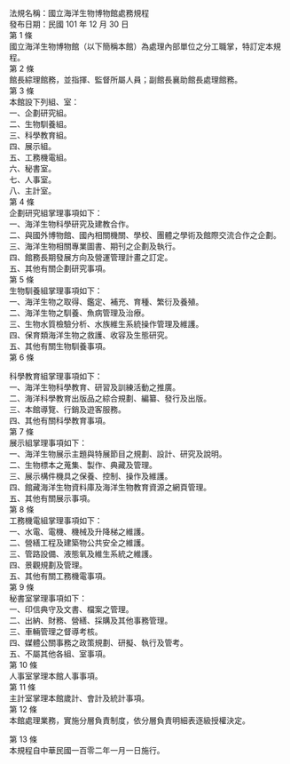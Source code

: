 法規名稱：國立海洋生物博物館處務規程  
發布日期：民國 101 年 12 月 30 日  
第 1 條  
國立海洋生物博物館（以下簡稱本館）為處理內部單位之分工職掌，特訂定本規程。  
第 2 條  
館長綜理館務，並指揮、監督所屬人員；副館長襄助館長處理館務。  
第 3 條  
本館設下列組、室：  
一、企劃研究組。  
二、生物馴養組。  
三、科學教育組。  
四、展示組。  
五、工務機電組。  
六、秘書室。  
七、人事室。  
八、主計室。  
第 4 條  
企劃研究組掌理事項如下：  
一、海洋生物科學研究及建教合作。  
二、與國外博物館、國內相關機關、學校、團體之學術及館際交流合作之企劃。  
三、海洋生物相關專業圖書、期刊之企劃及執行。  
四、館務長期發展方向及營運管理計畫之訂定。  
五、其他有關企劃研究事項。  
第 5 條  
生物馴養組掌理事項如下：  
一、海洋生物之取得、鑑定、補充、育種、繁衍及養殖。  
二、海洋生物之馴養、魚病管理及治療。  
三、生物水質檢驗分析、水族維生系統操作管理及維護。  
四、保育類海洋生物之救護、收容及生態研究。  
五、其他有關生物馴養事項。  
第 6 條  


科學教育組掌理事項如下：  
一、海洋生物科學教育、研習及訓練活動之推廣。  
二、海洋科學教育出版品之綜合規劃、編纂、發行及出版。  
三、本館導覽、行銷及遊客服務。  
四、其他有關科學教育事項。  
第 7 條  
展示組掌理事項如下：  
一、海洋生物展示主題與特展節目之規劃、設計、研究及說明。  
二、生物標本之蒐集、製作、典藏及管理。  
三、展示構件機具之保養、控制、操作及維護。  
四、館藏海洋生物資料庫及海洋生物教育資源之網頁管理。  
五、其他有關展示事項。  
第 8 條  
工務機電組掌理事項如下：  
一、水電、電機、機械及升降梯之維護。  
二、營繕工程及建築物公共安全之維護。  
三、管路設備、液態氧及維生系統之維護。  
四、景觀規劃及管理。  
五、其他有關工務機電事項。  
第 9 條  
秘書室掌理事項如下：  
一、印信典守及文書、檔案之管理。  
二、出納、財務、營繕、採購及其他事務管理。  
三、車輛管理之督導考核。  
四、媒體公關事務之政策規劃、研擬、執行及管考。  
五、不屬其他各組、室事項。  
第 10 條  
人事室掌理本館人事事項。  
第 11 條  
主計室掌理本館歲計、會計及統計事項。  
第 12 條  
本館處理業務，實施分層負責制度，依分層負責明細表逐級授權決定。  


第 13 條  
本規程自中華民國一百零二年一月一日施行。  


